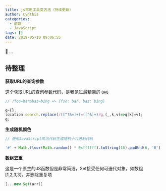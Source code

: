 ```yaml
---
title: js常用工具类方法（持续更新）
author: Cynthia
categories:
  - 前端
  - JavaScript
tags: []
date: 2019-05-10 09:06:55
---
```


🐰
...
<!--more-->

## 待整理

**获取URL的查询参数**

这个获取URL的查询参数代码，是我见过最精简的 `QAQ`

```js
// ?foo=bar&baz=bing => {foo: bar, baz: bing}

q={};
location.search.replace(/([^?&=]+)=([^&]+)/g,(_,k,v)=>q[k]=v);
q;
```



**生成随机颜色**

```js
// 使用JavaScript简洁代码生成随机十六进制代码

'#' + Math.floor(Math.random() * 0xffffff).toString(16).padEnd(6, '0');
```





**数组去重**

这是一个原生的JS函数但是非常简洁，Set接受任何可迭代对象，如数组[1,2,3,3]，并删除重复项

```js
[...new Set(arr)]
```





